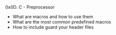 0x0D. C - Preprocessor

* What are macros and how to use them
* What are the most common predefined macros
* How to include guard your header files
